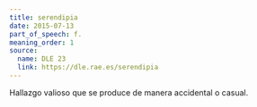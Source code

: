 ```yaml
---
title: serendipia
date: 2015-07-13
part_of_speech: f.
meaning_order: 1
source:
  name: DLE 23
  link: https://dle.rae.es/serendipia
---
```


Hallazgo valioso que se produce de manera accidental o casual.

